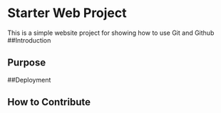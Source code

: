 # Starter Web Project

This is a simple website project for showing how to use Git and Github
##Introduction

## Purpose

##Deployment

## How to Contribute
